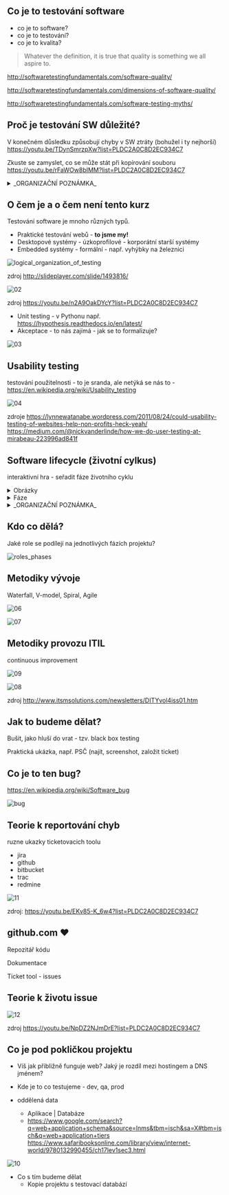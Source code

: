 
Co je to testování software
---------------------------

- co je to software?
- co je to testování?
- co je to kvalita?

> Whatever the definition, it is true that quality is something we all aspire to.

http://softwaretestingfundamentals.com/software-quality/

http://softwaretestingfundamentals.com/dimensions-of-software-quality/

http://softwaretestingfundamentals.com/software-testing-myths/


Proč je testování SW důležité?
------------------------------

V konečném důsledku způsobují chyby v SW ztráty (bohužel i ty nejhorší) https://youtu.be/TDynSmrzpXw?list=PLDC2A0C8D2EC934C7

Zkuste se zamyslet, co se může stát při kopírování souboru https://youtu.be/rFaWOw8bIMM?list=PLDC2A0C8D2EC934C7

<details>
<summary>_ORGANIZAČNÍ POZNÁMKA_</summary>
![01](01.png)
</details>



O čem je a o čem není tento kurz
--------------------------------

Testování software je mnoho různých typů.

- Praktické testování webů - __to jsme my!__
- Desktopové systémy - úzkoprofilové - korporátní starší systémy
- Embedded systémy - formální - např. vyhýbky na železnici

![logical_organization_of_testing](http://images.slideplayer.com/5/1493816/slides/slide_5.jpg)

zdroj http://slideplayer.com/slide/1493816/

![02](02.png)

zdroj https://youtu.be/n2A9OakDYcY?list=PLDC2A0C8D2EC934C7

- Unit testing - v Pythonu např. https://hypothesis.readthedocs.io/en/latest/
- Akceptace - to nás zajímá - jak se to formalizuje?

![03](03.png)


Usability testing
-----------------

testování použitelnosti - to je sranda, ale netýká se nás to - https://en.wikipedia.org/wiki/Usability_testing

![04](04.png)

zdroje https://lynnewatanabe.wordpress.com/2011/08/24/could-usability-testing-of-websites-help-non-profits-heck-yeah/ https://medium.com/@nickvanderlinde/how-we-do-user-testing-at-mirabeau-223996ad841f

Software lifecycle (životní cylkus)
-----------------------------------

interaktivní hra - seřadit fáze životního cyklu


<details>
<summary>Obrázky</summary>
![sw_lifecycle_01](sw_lifecycle_01.png)<br>
![sw_lifecycle_02](sw_lifecycle_02.png)<br>
![sw_lifecycle_03](sw_lifecycle_03.png)<br>
![sw_lifecycle_04](sw_lifecycle_04.png)
</details>

<details>
<summary>Fáze</summary>
![sw_lifecycle_05](sw_lifecycle_05.png)<br>
![sw_lifecycle_06](sw_lifecycle_06.png)<br>
![sw_lifecycle_07](sw_lifecycle_07.png)<br>
![sw_lifecycle_08](sw_lifecycle_08.png)<br>
![sw_lifecycle_09](sw_lifecycle_09.png)<br>
</details>


<details>
<summary>_ORGANIZAČNÍ POZNÁMKA_</summary>
original inspirace ![05](05.png)<br>
zdroj https://youtu.be/An7HC1LolDM?list=PLDC2A0C8D2EC934C7
</details>

Kdo co dělá?
------------

Jaké role se podílejí na jednotlivých fázích projektu?

![roles_phases](http://cycoda.com/assets/images/rup_poster_lg.jpg)



Metodiky vývoje
---------------

Waterfall, V-model, Spiral, Agile

![06](06.png)

![07](07.png)


Metodiky provozu ITIL
---------------------

continuous improvement

![09](09.png)

![08](08.png)

zdroj http://www.itsmsolutions.com/newsletters/DITYvol4iss01.htm


Jak to budeme dělat?
--------------------

Bušit, jako hluší do vrat - tzv. black box testing

Praktická ukázka, např. PSČ (najít, screenshot, založit ticket)


Co je to ten bug?
-----------------

https://en.wikipedia.org/wiki/Software_bug

![bug](https://upload.wikimedia.org/wikipedia/commons/8/8a/H96566k.jpg)


Teorie k reportování chyb
-------------------------

ruzne ukazky ticketovacich toolu

- jira
- github
- bitbucket
- trac
- redmine

![11](11.png)

zdroj: https://youtu.be/EKv85-K_6w4?list=PLDC2A0C8D2EC934C7


github.com :heart:
------------------


Repozitář kódu

Dokumentace

Ticket tool - issues


Teorie k životu issue
---------------------

![12](12.png)

zdroj https://youtu.be/NpDZ2NJmDrE?list=PLDC2A0C8D2EC934C7



Co je pod pokličkou projektu
----------------------------

- Víš jak přibližně funguje web? Jaký je rozdíl mezi hostingem a DNS jménem?

- Kde je to co testujeme - dev, qa, prod

- oddělená data
  - Aplikace | Databáze
  - https://www.google.com/search?q=web+application+schema&source=lnms&tbm=isch&sa=X#tbm=isch&q=web+application+tiers https://www.safaribooksonline.com/library/view/internet-world/9780132990455/ch17lev1sec3.html

![10](10.png)

- Co s tím budeme dělat
  - Kopie projektu s testovací databází

